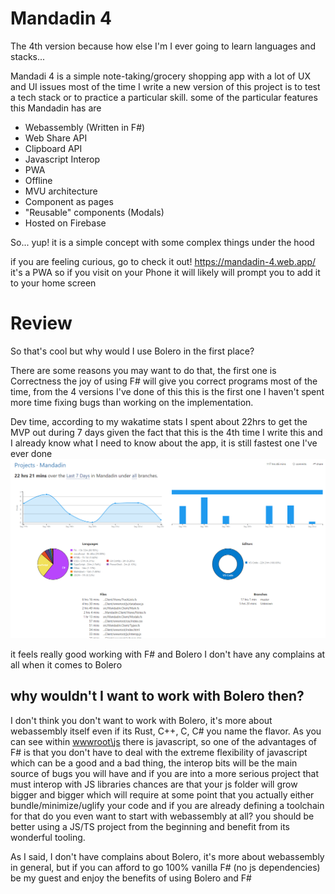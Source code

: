 # Mandadin 4

The 4th version because how else I'm I ever going to learn languages and stacks...


Mandadi 4 is a simple note-taking/grocery shopping app with a lot of UX and UI issues most of the time I write a new version of this project is to test a tech stack or to practice a particular skill. some of the particular features this Mandadin has are

- Webassembly (Written in F#)
- Web Share API
- Clipboard API
- Javascript Interop
- PWA
- Offline
- MVU architecture
- Component as pages
- "Reusable" components (Modals)
- Hosted on Firebase

So... yup! it is a simple concept with some complex things under the hood

if you are feeling curious, go to check it out! https://mandadin-4.web.app/ it's a PWA so if you visit on your Phone it will likely will prompt you to add it to your home screen


# Review
So that's cool but why would I use Bolero in the first place?

There are some reasons you may want to do that, the first one is Correctness the joy of using F# will give you correct programs most of the time, from the 4 versions I've done of this this is the first one I haven't spent more time fixing bugs than working on the implementation.

Dev time, according to my wakatime stats I spent about 22hrs to get the MVP out during 7 days given the fact that this is the 4th time I write this and I already know what I need to know about the app, it is still fastest one I've ever done
![wakatime-stats](wakatime-stats.png)

it feels really good working with F# and Bolero I don't have any complains at all when it comes to Bolero

## why wouldn't I want to work with Bolero then?
I don't think you don't want to work with Bolero, it's more about webassembly itself even if its Rust, C++, C, C# you name the flavor.
As you can see within [wwwroot\js](https://github.com/AngelMunoz/Mandadin/tree/master/src/Mandadin.Client/wwwroot/js) there is javascript, so one of the advantages of F# is that you don't have to deal with the extreme flexibility of javascript which can be a good and a bad thing, the interop bits will be the main source of bugs you will have and if you are into a more serious project that must interop with JS libraries chances are that your js folder will grow bigger and bigger which will require at some point that you actually either bundle/minimize/uglify your code and if you are already defining a toolchain for that do you even want to start with webassembly at all? you should be better using a JS/TS project from the beginning and benefit from its wonderful tooling.

As I said, I don't have complains about Bolero, it's more about webassembly in general, but if you can afford to go 100% vanilla F# (no js dependencies) be my guest and enjoy the benefits of using Bolero and F#
